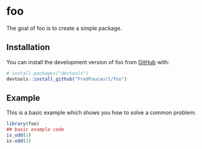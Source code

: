 
# foo

<!-- badges: start -->
<!-- badges: end -->

The goal of foo is to create a simple package.

## Installation

You can install the development version of foo from [GitHub](https://github.com/) with:

``` r
# install.packages("devtools")
devtools::install_github("FredFoucault/foo")
```

## Example

This is a basic example which shows you how to solve a common problem:

``` r
library(foo)
## basic example code
is_odd(1)
is-odd(2)
```

